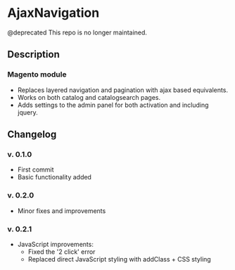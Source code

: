 # AjaxNavigation
@deprecated This repo is no longer maintained.

## Description
### Magento module
- Replaces layered navigation and pagination with ajax based equivalents.
- Works on both catalog and catalogsearch pages.
- Adds settings to the admin panel for both activation and including jquery.

## Changelog
### v. 0.1.0
- First commit
- Basic functionality added

### v. 0.2.0
- Minor fixes and improvements

### v. 0.2.1
- JavaScript improvements:
  - Fixed the '2 click' error
  - Replaced direct JavaScript styling with addClass + CSS styling

